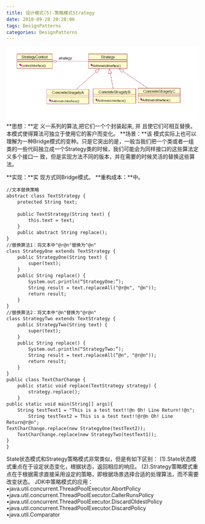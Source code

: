 ```yaml
---
title: 设计模式(5)-策略模式Strategy
date: 2018-09-28 20:28:00
tags: DesignPatterns
categories: DesignPatterns
---
```

![这里写图片描述](2018/09/28/设计模式-5-策略模式Strategy/20151011142912495.png)
**思想：**定 义一系列的算法,把它们一个个封装起来, 并 且使它们可相互替换。本模式使得算法可独立于使用它的客户而变化。
**场景：**该 模式实际上也可以理解为一种Bridge模式的变种。只是它突出的是，一般当我们把一个类或者一组 类的一些代码独立成一个Strategy类的时候，我们可能会为同样接口的这些算法定义多个接口一 致，但是实现方法不同的版本，并在需要的时候灵活的替换这些算法。
<!-- more -->
**实现：**实 现方式同Bridge模式。
**重构成本：**中。

```
//文本替换策略
abstract class TextStrategy {
    protected String text;

    public TextStrategy(String text) {
        this.text = text;
    }
    public abstract String replace();
}  
//替换算法1：将文本中"@r@n"替换为"@n"
class StrategyOne extends TextStrategy {
    public StrategyOne(String text) {
        super(text);
    }
    public String replace() {
        System.out.println(“StrategyOne:”);
        String result = text.replaceAll("@r@n", "@n"));
        return result;
    }
}  
//替换算法2：将文本中"@n"替换为"@r@n"
class StrategyTwo extends TextStrategy {
    public StrategyTwo(String text) {
        super(text);
    }
    public String replace() {
        System.out.println(“StrategyTwo:”);
        String result = text.replaceAll(“@n", "@r@n"));
        return result;
    }
}  
public class TextCharChange {
    public static void replace(TextStrategy strategy) {
        strategy.replace();
    }
public static void main(String[] args){
	String testText1 = "This is a test text!!@n Oh! Line Return!!@n";
        String testText2 = This is a test text!!@r@n Oh! Line Return@r@n";
TextCharChange.replace(new StrategyOne(testText2));
    TextCharChange.replace(new StrategyTwo(testText1));
}
}
```
State状态模式和Strategy策略模式非常类似，但是有如下区别：
(1).State状态模式重点在于设定状态变化，根据状态，返回相应的响应。
(2).Strategy策略模式重点在于根据需求直接采用设定的策略，即根据场景选择合适的处理算法，而不需要改变状态。
JDK中策略模式的应用：
•java.util.concurrent.ThreadPoolExecutor.AbortPolicy
•java.util.concurrent.ThreadPoolExecutor.CallerRunsPolicy
•java.util.concurrent.ThreadPoolExecutor.DiscardOldestPolicy
•java.util.concurrent.ThreadPoolExecutor.DiscardPolicy
•java.util.Comparator
